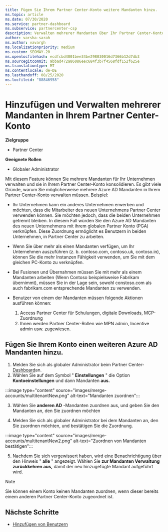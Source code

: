 ```yaml
---
title: Fügen Sie Ihrem Partner Center-Konto weitere Mandanten hinzu.
ms.topic: article
ms.date: 07/30/2020
ms.service: partner-dashboard
ms.subservice: partnercenter-csp
description: Verwalten mehrerer Mandanten über Ihr Partner Center-Konto
author: varsha-sarah
ms.author: vavargh
ms.localizationpriority: medium
ms.custom: SEOMAY.20
ms.openlocfilehash: ecdfcbd4801bee34be298030016d7366b12d7db3
ms.sourcegitcommit: 9bbad472a86086eec684f3b7f4568fdf152f625e
ms.translationtype: MT
ms.contentlocale: de-DE
ms.lasthandoff: 08/25/2020
ms.locfileid: "88846958"
---
```

# <a name="add-and-manage-multiple-tenants-in-your-partner-center-account"></a>Hinzufügen und Verwalten mehrerer Mandanten in Ihrem Partner Center-Konto

**Zielgruppe**

- Partner Center

**Geeignete Rollen**

- Globaler Administrator

Mit diesem Feature können Sie mehrere Mandanten für Ihr Unternehmen verwalten und sie in Ihrem Partner Center-Konto konsolidieren. Es gibt viele Gründe, warum Sie möglicherweise mehrere Azure AD Mandanten in Ihrem Partner Center-Konto verwalten müssen. Beispiel:

- Ihr Unternehmen kann ein anderes Unternehmen erwerben und möchten, dass die Mitarbeiter des neuen Unternehmens Partner Center verwenden können. Sie möchten jedoch, dass die beiden Unternehmen getrennt bleiben. In diesem Fall würden Sie den Azure AD Mandanten des neuen Unternehmens mit ihrem globalen Partner Konto (PGA) verknüpfen. Diese Zuordnung ermöglicht es Benutzern in beiden Unternehmen, in Partner Center zu arbeiten.

- Wenn Sie über mehr als einen Mandanten verfügen, um Ihr Unternehmen auszuführen (z. b. contoso.com, contoso.uk, contoso.in), können Sie die mehr Instanzen Fähigkeit verwenden, um Sie mit dem gleichen PC-Konto zu verknüpfen.

- Bei Fusionen und Übernahmen müssen Sie mit mehr als einem Mandanten arbeiten (Wenn Contoso beispielsweise Fabrikam übernimmt), müssen Sie in der Lage sein, sowohl constoso.com als auch fabrikam.com entsprechende Mandanten zu verwenden.

- Benutzer von einem der Mandanten müssen folgende Aktionen ausführen können:
    1.  Access Partner Center für Schulungen, digitale Downloads, MCP-Zuordnung
    2.  Ihnen werden Partner Center-Rollen wie MPN admin, Incentive admin usw. zugewiesen.


## <a name="add-another-azure-ad-tenant-to-your-account"></a>Fügen Sie Ihrem Konto einen weiteren Azure AD Mandanten hinzu.

1. Melden Sie sich als globaler Administrator beim Partner Center- [Dashboard](https://partner.microsoft.com/dashboard)an.
1. Wählen Sie auf dem Symbol " **Einstellungen** " die Option **Kontoeinstellungen** und dann Mandanten **aus.**
 
:::image type="content" source="images/merge-accounts/multitenantNew.png" alt-text="Mandanten zuordnen"::: 

3. Wählen Sie **anderen AD** -Mandanten zuordnen aus, und geben Sie den Mandanten an, den Sie zuordnen möchten

1. Melden Sie sich als globaler Administrator bei dem Mandanten an, den Sie zuordnen möchten, und bestätigen Sie die Zuordnung. 

:::image type="content" source="images/merge-accounts/multitenantNew2.png" alt-text="Zuordnen von Mandanten bestätigen"::: 

5. Nachdem Sie sich vergewissert haben, wird eine Benachrichtigung über den Hinweis " **alle** " angezeigt.  Wählen Sie **zur Mandanten Verwaltung zurückkehren aus,** damit der neu hinzugefügte Mandant aufgeführt wird. 
 

>[!NOTE]
>Sie können einem Konto keinen Mandanten zuordnen, wenn dieser bereits einem anderen Partner Center-Konto zugeordnet ist.

 
## <a name="next-steps"></a>Nächste Schritte

- [Hinzufügen von Benutzern](create-user-accounts-and-set-permissions.md)
